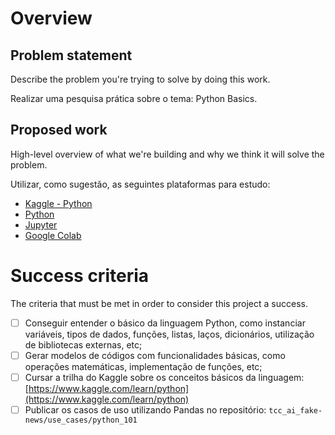 # Overview

## Problem statement

Describe the problem you're trying to solve by doing this work.

Realizar uma pesquisa prática sobre o tema: Python Basics.

## Proposed work

High-level overview of what we're building and why we think it will solve the problem.

Utilizar, como sugestão, as seguintes plataformas para estudo:

- [Kaggle - Python](https://www.kaggle.com/learn/python)
- [Python](https://www.python.org/)
- [Jupyter](https://jupyter.org/)
- [Google Colab](https://colab.research.google.com/)

# Success criteria

The criteria that must be met in order to consider this project a success. 

- [ ]  Conseguir entender o básico da linguagem Python, como instanciar variáveis, tipos de dados, funções, listas, laços, dicionários, utilização de bibliotecas externas, etc;
- [ ]  Gerar modelos de códigos com funcionalidades básicas, como operações matemáticas, implementação de funções, etc;
- [ ]  Cursar a trilha do Kaggle sobre os conceitos básicos da linguagem: [https://www.kaggle.com/learn/python](https://www.kaggle.com/learn/python)
- [ ]  Publicar os casos de uso utilizando Pandas no repositório: `tcc_ai_fake-news/use_cases/python_101`

